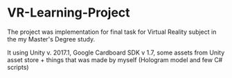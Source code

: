 # VR-Learning-Project
The project was implementation for final task for Virtual Reality subject in the my Master's Degree study.

It using Unity v. 2017.1, Google Cardboard SDK v 1.7, some assets from Unity asset store + things that was made by myself (Hologram model and few C# scripts)
